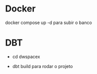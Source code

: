 # Docker
docker compose up -d para subir o banco

# DBT
* cd dwspacex

* dbt build para rodar o projeto